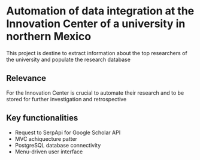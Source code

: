 # Automation of data integration at the Innovation Center of a university in northern Mexico

This project is destine to extract information about the top researchers of the university and populate the research database

## Relevance

For the Innovation Center is crucial to automate their research and to be stored for further investigation and retrospective

## Key functionalities

- Request to SerpApi for Google Scholar API
- MVC achiquecture patter
- PostgreSQL database connectivity
- Menu-driven user interface

